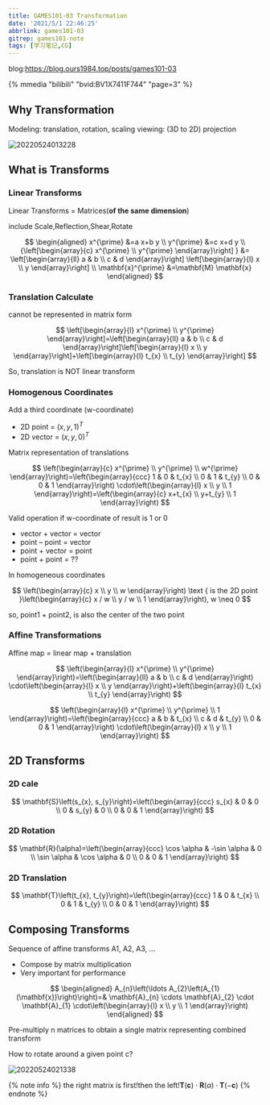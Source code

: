 ```yaml
---
title: GAMES101-03 Transformation
date: '2021/5/1 22:46:25'
abbrlink: games101-03
gitrep: games101-note
tags: [学习笔记,CG]
---
```


blog:<https://blog.ours1984.top/posts/games101-03>

{% mmedia "bilibili" "bvid:BV1X7411F744" "page=3" %}

## Why Transformation

Modeling: translation, rotation, scaling
viewing: (3D to 2D) projection

![20220524013228](https://pic.ours1984.top/img/20220524013228.png)

<!-- more -->

## What is Transforms

### Linear Transforms

Linear Transforms = Matrices(**of the same dimension**)

include Scale,Reflection,Shear,Rotate

$$
\begin{aligned}
x^{\prime} &=a x+b y \\
y^{\prime} &=c x+d y \\
{\left[\begin{array}{c}
x^{\prime} \\ y^{\prime}
\end{array}\right] } &=
\left[\begin{array}{ll}
a & b \\ c & d
\end{array}\right]
\left[\begin{array}{l}
x \\ y
\end{array}\right] \\
\mathbf{x}^{\prime} &=\mathbf{M} \mathbf{x}
\end{aligned}
$$

### Translation Calculate

cannot be represented in matrix form

$$
\left[\begin{array}{l}
x^{\prime} \\ y^{\prime}
\end{array}\right]=\left[\begin{array}{ll}
a & b \\ c & d
\end{array}\right]\left[\begin{array}{l}
x \\ y
\end{array}\right]+\left[\begin{array}{l}
t_{x} \\ t_{y}
\end{array}\right]
$$

So, translation is NOT linear transform

### Homogenous Coordinates

Add a third coordinate (w-coordinate)

- 2D point = $(x, y, 1)^T$
- 2D vector = $(x, y, 0)^T$

Matrix representation of translations

$$
\left(\begin{array}{c}
x^{\prime} \\
y^{\prime} \\
w^{\prime}
\end{array}\right)=\left(\begin{array}{ccc}
1 & 0 & t_{x} \\
0 & 1 & t_{y} \\
0 & 0 & 1
\end{array}\right) \cdot\left(\begin{array}{l}
x \\
y \\
1
\end{array}\right)=\left(\begin{array}{c}
x+t_{x} \\
y+t_{y} \\
1
\end{array}\right)
$$

Valid operation if w-coordinate of result is 1 or 0

- vector + vector = vector
- point – point = vector
- point + vector = point
- point + point = ??

In homogeneous coordinates

$$
\left(\begin{array}{c}
x \\
y \\
w
\end{array}\right) \text { is the 2D point }\left(\begin{array}{c}
x / w \\
y / w \\
1
\end{array}\right), w \neq 0
$$

so, point1 + point2, is also the center of the two point

### Affine Transformations

Affine map = linear map + translation

$$
\left(\begin{array}{l}
x^{\prime} \\
y^{\prime}
\end{array}\right)=\left(\begin{array}{ll}
a & b \\
c & d
\end{array}\right) \cdot\left(\begin{array}{l}
x \\
y
\end{array}\right)+\left(\begin{array}{l}
t_{x} \\
t_{y}
\end{array}\right)
$$

$$
\left(\begin{array}{l}
x^{\prime} \\
y^{\prime} \\
1
\end{array}\right)=\left(\begin{array}{ccc}
a & b & t_{x} \\
c & d & t_{y} \\
0 & 0 & 1
\end{array}\right) \cdot\left(\begin{array}{l}
x \\
y \\
1
\end{array}\right)
$$

## 2D Transforms

### 2D cale

$$
\mathbf{S}\left(s_{x}, s_{y}\right)=\left(\begin{array}{ccc}
s_{x} & 0 & 0 \\
0 & s_{y} & 0 \\
0 & 0 & 1
\end{array}\right)
$$

### 2D Rotation

$$
\mathbf{R}(\alpha)=\left(\begin{array}{ccc}
\cos \alpha & -\sin \alpha & 0 \\
\sin \alpha & \cos \alpha & 0 \\
0 & 0 & 1
\end{array}\right)
$$

### 2D Translation

$$
\mathbf{T}\left(t_{x}, t_{y}\right)=\left(\begin{array}{ccc}
1 & 0 & t_{x} \\
0 & 1 & t_{y} \\
0 & 0 & 1
\end{array}\right)
$$

## Composing Transforms

Sequence of affine transforms A1, A2, A3, ...

- Compose by matrix multiplication
- Very important for performance

$$
\begin{aligned}
A_{n}\left(\ldots A_{2}\left(A_{1}(\mathbf{x})\right)\right)=& \mathbf{A}_{n} \cdots \mathbf{A}_{2} \cdot \mathbf{A}_{1} \cdot\left(\begin{array}{l}
x \\
y \\
1
\end{array}\right)
\end{aligned}
$$

Pre-multiply n matrices to obtain a single matrix representing combined transform

How to rotate around a given point c?

![20220524021338](https://pic.ours1984.top/img/20220524021338.png)

{% note info %}
the right matrix is first!then the left!$\mathbf{T}(\mathbf{c}) \cdot \mathbf{R}(\alpha) \cdot \mathbf{T}(-\mathbf{c})$
{% endnote %}

